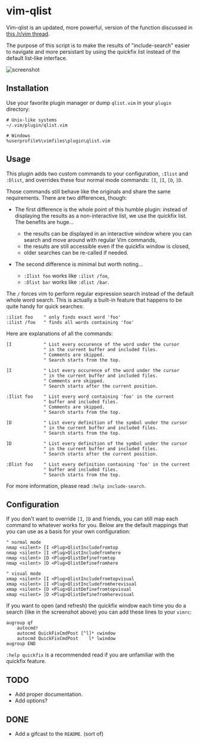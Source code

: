# vim-qlist

Vim-qlist is an updated, more powerful, version of the function discussed in [this /r/vim thread](http://www.reddit.com/r/vim/comments/1rzvsm/do_any_of_you_redirect_results_of_i_to_the/).

The purpose of this script is to make the results of "include-search" easier to navigate and more persistant by using the quickfix list instead of the default list-like interface.

![screenshot](http://romainl.github.io/vim-qlist/images/qlist.png)

## Installation

Use your favorite plugin manager or dump `qlist.vim` in your `plugin` directory:

    # Unix-like systems
    ~/.vim/plugin/qlist.vim

    # Windows
    %userprofile%\vimfiles\plugin\qlist.vim

## Usage

This plugin adds two custom commands to your configuration, `:Ilist` and `:Dlist`, and overrides these four normal mode commands: `[I`, `]I`, `[D`, `]D`.

Those commands still behave like the originals and share the same requirements. There are two differences, though:

* The first difference is the whole point of this humble plugin: instead of displaying the results as a non-interactive list, we use the quickfix list. The benefits are huge...

  * the results can be displayed in an interactive window where you can search and move around with regular Vim commands,
  * the results are still accessible even if the quickfix window is closed,
  * older searches can be re-called if needed.

* The second difference is minimal but worth noting...

  * `:Ilist foo` works like `:ilist /foo`,
  * `:Dlist bar` works like `:dlist /bar`.

The `/` forces vim to perform regular expression search instead of the default whole word search. This is actually a built-in feature that happens to be quite handy for quick searches:

    :ilist foo    " only finds exact word 'foo'
    :ilist /foo   " finds all words containing 'foo'

Here are explanations of all the commands:

    [I            " List every occurence of the word under the cursor
                  " in the current buffer and included files.
                  " Comments are skipped.
                  " Search starts from the top.

    ]I            " List every occurence of the word under the cursor
                  " in the current buffer and included files.
                  " Comments are skipped.
                  " Search starts after the current position.

    :Ilist foo    " List every word containing 'foo' in the current
                  " buffer and included files.
                  " Comments are skipped.
                  " Search starts from the top.

    [D            " List every definition of the symbol under the cursor
                  " in the current buffer and included files.
                  " Search starts from the top.

    ]D            " List every definition of the symbol under the cursor
                  " in the current buffer and included files.
                  " Search starts after the current position.

    :Dlist foo    " List every definition containing 'foo' in the current
                  " buffer and included files.
                  " Search starts from the top.

For more information, please read `:help include-search`.

## Configuration

If you don't want to override `[I`, `]D` and friends, you can still map each command to whatever works for you. Below are the default mappings that you can use as a basis for your own configuration:

    " normal mode
    nmap <silent> [I <Plug>QlistIncludefromtop
    nmap <silent> ]I <Plug>QlistIncludefromhere
    nmap <silent> [D <Plug>QlistDefinefromtop
    nmap <silent> ]D <Plug>QlistDefinefromhere

    " visual mode
    xmap <silent> [I <Plug>QlistIncludefromtopvisual
    xmap <silent> ]I <Plug>QlistIncludefromherevisual
    xmap <silent> [D <Plug>QlistDefinefromtopvisual
    xmap <silent> ]D <Plug>QlistDefinefromherevisual

If you want to open (and refresh) the quickfix window each time you do a search (like in the screenshot above) you can add these lines to your `vimrc`:

    augroup qf
        autocmd!
        autocmd QuickFixCmdPost [^l]* cwindow
        autocmd QuickFixCmdPost    l* lwindow
    augroup END

`:help quickfix` is a recommended read if you are unfamiliar with the quickfix feature.

## TODO

* Add proper documentation.
* Add options?

## DONE

* Add a gifcast to the `README`. (sort of)
